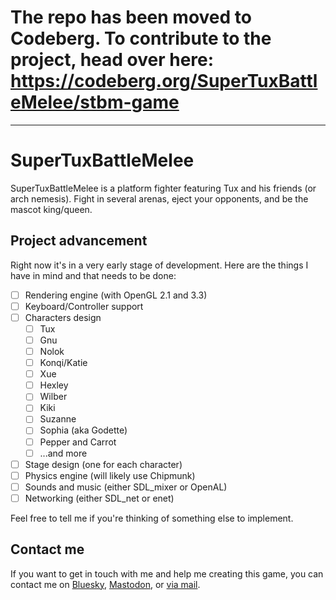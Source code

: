 # The repo has been moved to Codeberg. To contribute to the project, head over here: https://codeberg.org/SuperTuxBattleMelee/stbm-game

---

# SuperTuxBattleMelee

SuperTuxBattleMelee is a platform fighter featuring Tux and his friends (or arch nemesis). Fight in several arenas, eject your opponents, and be the mascot king/queen.

## Project advancement

Right now it's in a very early stage of development. Here are the things I have in mind and that needs to be done:
- [ ] Rendering engine (with OpenGL 2.1 and 3.3)
- [ ] Keyboard/Controller support
- [ ] Characters design
  - [ ] Tux
  - [ ] Gnu
  - [ ] Nolok
  - [ ] Konqi/Katie
  - [ ] Xue
  - [ ] Hexley
  - [ ] Wilber
  - [ ] Kiki
  - [ ] Suzanne
  - [ ] Sophia (aka Godette)
  - [ ] Pepper and Carrot
  - [ ] ...and more
- [ ] Stage design (one for each character)
- [ ] Physics engine (will likely use Chipmunk)
- [ ] Sounds and music (either SDL_mixer or OpenAL)
- [ ] Networking (either SDL_net or enet)

Feel free to tell me if you're thinking of something else to implement.

## Contact me

If you want to get in touch with me and help me creating this game, you can contact me on [Bluesky](https://bsky.app/profile/fluttertal.bsky.social), [Mastodon](https://packmates.org/@FlutterTal), or [via mail](mailto:talunion72@gmail.com).
